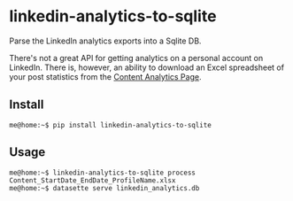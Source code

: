 # linkedin-analytics-to-sqlite

Parse the LinkedIn analytics exports into a Sqlite DB.

There's not a great API for getting analytics on a personal account on LinkedIn.
There is, however, an ability to download an Excel spreadsheet of your
post statistics from the [Content Analytics Page](https://www.linkedin.com/analytics/creator/content/).

## Install

```console
me@home:~$ pip install linkedin-analytics-to-sqlite
```

## Usage

```console
me@home:~$ linkedin-analytics-to-sqlite process Content_StartDate_EndDate_ProfileName.xlsx
me@home:~$ datasette serve linkedin_analytics.db
```

